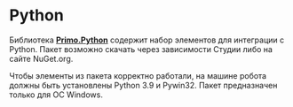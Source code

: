 # Python
Библиотека [**Primo.Python**](https://www.nuget.org/packages/Primo.Python) содержит набор элементов для интеграции с Python. Пакет возможно скачать через зависимости Студии либо на сайте NuGet.org.

Чтобы элементы из пакета корректно работали, на машине робота должны быть установлены Python 3.9 и Pywin32. Пакет предназначен только для ОС Windows.


